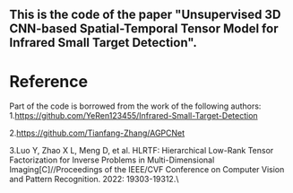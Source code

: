 ## This is the code of the paper "Unsupervised 3D CNN-based Spatial-Temporal Tensor Model for Infrared Small Target Detection".
# Reference
Part of the code is borrowed from the work of the following authors:
1.https://github.com/YeRen123455/Infrared-Small-Target-Detection

2.https://github.com/Tianfang-Zhang/AGPCNet

3.Luo Y, Zhao X L, Meng D, et al. HLRTF: Hierarchical Low-Rank Tensor Factorization for Inverse Problems in Multi-Dimensional Imaging[C]//Proceedings of the IEEE/CVF Conference on Computer Vision and Pattern Recognition. 2022: 19303-19312.\
